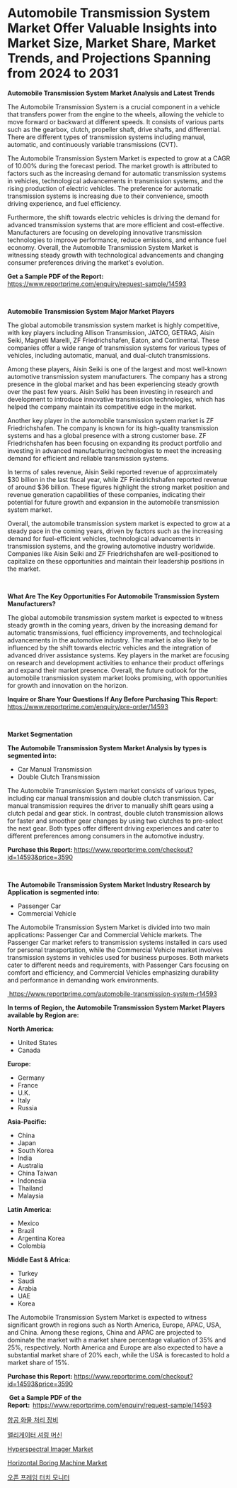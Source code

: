 <p><h1>Automobile Transmission System Market Offer Valuable Insights into Market Size, Market Share, Market Trends, and Projections Spanning from 2024 to 2031</h1></p><p><strong>Automobile Transmission System Market Analysis and Latest Trends</strong></p>
<p><p>The Automobile Transmission System is a crucial component in a vehicle that transfers power from the engine to the wheels, allowing the vehicle to move forward or backward at different speeds. It consists of various parts such as the gearbox, clutch, propeller shaft, drive shafts, and differential. There are different types of transmission systems including manual, automatic, and continuously variable transmissions (CVT).</p><p>The Automobile Transmission System Market is expected to grow at a CAGR of 10.00% during the forecast period. The market growth is attributed to factors such as the increasing demand for automatic transmission systems in vehicles, technological advancements in transmission systems, and the rising production of electric vehicles. The preference for automatic transmission systems is increasing due to their convenience, smooth driving experience, and fuel efficiency.</p><p>Furthermore, the shift towards electric vehicles is driving the demand for advanced transmission systems that are more efficient and cost-effective. Manufacturers are focusing on developing innovative transmission technologies to improve performance, reduce emissions, and enhance fuel economy. Overall, the Automobile Transmission System Market is witnessing steady growth with technological advancements and changing consumer preferences driving the market's evolution.</p></p>
<p><strong>Get a Sample PDF of the Report:&nbsp;</strong> <a href="https://www.reportprime.com/enquiry/request-sample/14593">https://www.reportprime.com/enquiry/request-sample/14593</a></p>
<p>&nbsp;</p>
<p><strong>Automobile Transmission System Major Market Players</strong></p>
<p><p>The global automobile transmission system market is highly competitive, with key players including Allison Transmission, JATCO, GETRAG, Aisin Seiki, Magneti Marelli, ZF Friedrichshafen, Eaton, and Continental. These companies offer a wide range of transmission systems for various types of vehicles, including automatic, manual, and dual-clutch transmissions.</p><p>Among these players, Aisin Seiki is one of the largest and most well-known automotive transmission system manufacturers. The company has a strong presence in the global market and has been experiencing steady growth over the past few years. Aisin Seiki has been investing in research and development to introduce innovative transmission technologies, which has helped the company maintain its competitive edge in the market.</p><p>Another key player in the automobile transmission system market is ZF Friedrichshafen. The company is known for its high-quality transmission systems and has a global presence with a strong customer base. ZF Friedrichshafen has been focusing on expanding its product portfolio and investing in advanced manufacturing technologies to meet the increasing demand for efficient and reliable transmission systems.</p><p>In terms of sales revenue, Aisin Seiki reported revenue of approximately $30 billion in the last fiscal year, while ZF Friedrichshafen reported revenue of around $36 billion. These figures highlight the strong market position and revenue generation capabilities of these companies, indicating their potential for future growth and expansion in the automobile transmission system market.</p><p>Overall, the automobile transmission system market is expected to grow at a steady pace in the coming years, driven by factors such as the increasing demand for fuel-efficient vehicles, technological advancements in transmission systems, and the growing automotive industry worldwide. Companies like Aisin Seiki and ZF Friedrichshafen are well-positioned to capitalize on these opportunities and maintain their leadership positions in the market.</p></p>
<p>&nbsp;</p>
<p><strong>What Are The Key Opportunities For Automobile Transmission System Manufacturers?</strong></p>
<p><p>The global automobile transmission system market is expected to witness steady growth in the coming years, driven by the increasing demand for automatic transmissions, fuel efficiency improvements, and technological advancements in the automotive industry. The market is also likely to be influenced by the shift towards electric vehicles and the integration of advanced driver assistance systems. Key players in the market are focusing on research and development activities to enhance their product offerings and expand their market presence. Overall, the future outlook for the automobile transmission system market looks promising, with opportunities for growth and innovation on the horizon.</p></p>
<p><strong>Inquire or Share Your Questions If Any Before Purchasing This Report:</strong> <a href="https://www.reportprime.com/enquiry/pre-order/14593">https://www.reportprime.com/enquiry/pre-order/14593</a></p>
<p>&nbsp;</p>
<p><strong>Market Segmentation</strong></p>
<p><strong>The Automobile Transmission System Market Analysis by types is segmented into:</strong></p>
<p><ul><li>Car Manual Transmission</li><li>Double Clutch Transmission</li></ul></p>
<p><p>The Automobile Transmission System market consists of various types, including car manual transmission and double clutch transmission. Car manual transmission requires the driver to manually shift gears using a clutch pedal and gear stick. In contrast, double clutch transmission allows for faster and smoother gear changes by using two clutches to pre-select the next gear. Both types offer different driving experiences and cater to different preferences among consumers in the automotive industry.</p></p>
<p><strong>Purchase this Report:&nbsp;</strong><a href="https://www.reportprime.com/checkout?id=14593&price=3590">https://www.reportprime.com/checkout?id=14593&price=3590</a></p>
<p>&nbsp;</p>
<p><strong>The Automobile Transmission System Market Industry Research by Application is segmented into:</strong></p>
<p><ul><li>Passenger Car</li><li>Commercial Vehicle</li></ul></p>
<p><p>The Automobile Transmission System Market is divided into two main applications: Passenger Car and Commercial Vehicle markets. The Passenger Car market refers to transmission systems installed in cars used for personal transportation, while the Commercial Vehicle market involves transmission systems in vehicles used for business purposes. Both markets cater to different needs and requirements, with Passenger Cars focusing on comfort and efficiency, and Commercial Vehicles emphasizing durability and performance in demanding work environments.</p></p>
<p><a href="https://www.reportprime.com/automobile-transmission-system-r14593">&nbsp;https://www.reportprime.com/automobile-transmission-system-r14593</a></p>
<p><strong>In terms of Region, the Automobile Transmission System Market Players available by Region are:</strong></p>
<p>
    <p> <strong> North America: </strong>
        <ul>
            <li>United States</li>
            <li>Canada</li>
        </ul>
        </p> 
    <p> <strong> Europe: </strong>
        <ul>
            <li>Germany</li>
            <li>France</li>
            <li>U.K.</li>
            <li>Italy</li>
            <li>Russia</li>
        </ul>
        </p> 
    <p> <strong> Asia-Pacific: </strong>
        <ul>
            <li>China</li>
            <li>Japan</li>
            <li>South Korea</li>
            <li>India</li>
            <li>Australia</li>
            <li>China Taiwan</li>
            <li>Indonesia</li>
            <li>Thailand</li>
            <li>Malaysia</li>
        </ul>
        </p> 
    <p> <strong> Latin America: </strong>
        <ul>
            <li>Mexico</li>
            <li>Brazil</li>
            <li>Argentina Korea</li>
            <li>Colombia</li>
        </ul>
        </p> 
    <p> <strong> Middle East & Africa: </strong>
        <ul>
            <li>Turkey</li>
            <li>Saudi</li>
            <li>Arabia</li>
            <li>UAE</li>
            <li>Korea</li>
        </ul>
    </p>
    </p>
<p><p>The Automobile Transmission System Market is expected to witness significant growth in regions such as North America, Europe, APAC, USA, and China. Among these regions, China and APAC are projected to dominate the market with a market share percentage valuation of 35% and 25%, respectively. North America and Europe are also expected to have a substantial market share of 20% each, while the USA is forecasted to hold a market share of 15%.</p></p>
<p><strong>Purchase this Report: </strong><a href="https://www.reportprime.com/checkout?id=14593&price=3590">https://www.reportprime.com/checkout?id=14593&price=3590</a></p>
<p>&nbsp;<strong>Get a Sample PDF of the Report:&nbsp;&nbsp;</strong><a href="https://www.reportprime.com/enquiry/request-sample/14593">https://www.reportprime.com/enquiry/request-sample/14593</a></p>
<p><strong></strong></p>
<p><p><a href="https://medium.com/@earnesteidenreichja/%ED%95%AD%EA%B3%B5-%ED%99%94%EB%AC%BC-%EC%B7%A8%EA%B8%89-%EC%9E%A5%EB%B9%84-%EC%8B%9C%EC%9E%A5-%EA%B7%9C%EB%AA%A8-%EC%8B%9C%EC%9E%A5-%EC%A0%84%EB%A7%9D-%EB%B0%8F-%EC%8B%9C%EC%9E%A5-%EC%98%88%EC%B8%A1-2024%EB%85%84%EB%B6%80%ED%84%B0-2031%EB%85%84-6b9d147dcf24">항공 화물 처리 장비</a></p><p><a href="https://medium.com/@josefarice/%EC%95%A4%EB%A6%AC%EB%A9%94%EC%9D%B4%ED%8A%B8-%EC%89%90%EC%96%B4%EB%A7%81-%EB%A8%B8%EC%8B%A0-%EC%8B%9C%EC%9E%A5%EC%9D%80-%EC%8B%9C%EC%9E%A5-%EC%A0%90%EC%9C%A0%EC%9C%A8-%ED%81%AC%EA%B8%B0-%EB%B0%8F-2031%EB%85%84%EA%B9%8C%EC%A7%80%EC%9D%98-%EC%A0%84%EB%A7%9D%EC%97%90-%EC%B4%88%EC%A0%90%EC%9D%84-%EB%A7%9E%EC%B6%A5%EB%8B%88%EB%8B%A4-a456e5428618">앨리게이터 셔링 머신</a></p><p><a href="https://www.linkedin.com/pulse/hyperspectral-imager-market-comprehensive-assessment-type-application-kmzgf?trackingId=620sVwaSMGRyYKT0srgotA%3D%3D">Hyperspectral Imager Market</a></p><p><a href="https://www.linkedin.com/pulse/horizontal-boring-machine-market-size-reveals-best-marketing-uoi1e?trackingId=WPBylFHeb3AzKWiZ5Uw0mg%3D%3D">Horizontal Boring Machine Market</a></p><p><a href="https://github.com/RickyMetzDVM/Market-Research-Report-List-1/blob/main/433988075480.md">오픈 프레임 터치 모니터</a></p></p>